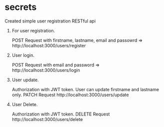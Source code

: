 # secrets

Created simple user registration RESTful api

1. For user registration.

    POST Request with firstname, lastname, email and passowrd =>
    http://localhost:3000/users/register

2. User login.

    POST Request with email and password => 
    http://localhost:3000/users/login

3. User update.

    Authorization with JWT token. User can update firstname and lastname only.
    PATCH Request
    http://localhost:3000/users/update

4. User Delete.

    Authorization with JWT token.
    DELETE Request
    http://localhost:3000/users/delete
